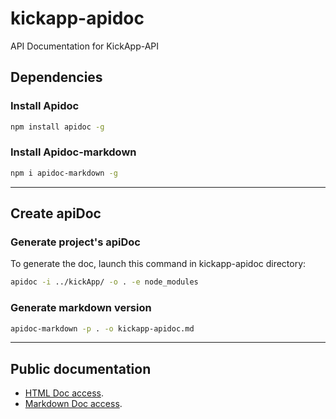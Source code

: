 # kickapp-apidoc
API Documentation for KickApp-API

## **Dependencies**

### Install Apidoc

```bash
npm install apidoc -g
```
### Install Apidoc-markdown

```bash
npm i apidoc-markdown -g
```

---
## **Create apiDoc**
### Generate project's apiDoc

To generate the doc, launch this command in kickapp-apidoc directory:
``` bash
apidoc -i ../kickApp/ -o . -e node_modules
```
### Generate markdown version

```bash
apidoc-markdown -p . -o kickapp-apidoc.md
```

---

## Public documentation
+ [HTML Doc access](https://kickrap.github.io/kickapp-apidoc/ "Public doc access").
+ [Markdown Doc access](kickapp-apidoc.md "Public markdown doc access").
